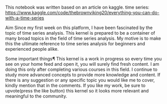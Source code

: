This notebook was written based on an article on kaggle.
time series: https://www.kaggle.com/code/thebrownviking20/everything-you-can-do-with-a-time-series


Aim
Since my first week on this platform, I have been fascinated by the topic of time series analysis. This kernel is prepared to be a container of many broad topics in the field of time series analysis. My motive is to make this the ultimate reference to time series analysis for beginners and experienced people alike.

Some important things¶
This kernel is a work in progress so every time you see on your home feed and open it, you will surely find fresh content.
I am doing this only after completing various courses in this field. I continue to study more advanced concepts to provide more knowledge and content.
If there is any suggestion or any specific topic you would like me to cover, kindly mention that in the comments.
If you like my work, be sure to upvote(press the like button) this kernel so it looks more relevant and meaningful to the community.
